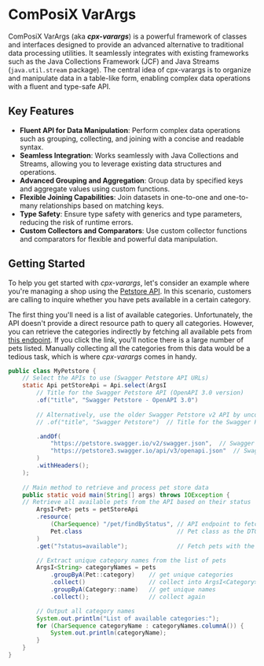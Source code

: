 # ComPosiX VarArgs

ComPosiX VarArgs (aka ***cpx-varargs***) is a powerful framework of classes and interfaces designed to provide an advanced alternative to traditional data processing utilities. It seamlessly integrates with existing frameworks such as the Java Collections Framework (JCF) and Java Streams (`java.util.stream` package). The central idea of cpx-varargs is to organize and manipulate data in a table-like form, enabling complex data operations with a fluent and type-safe API.

## Key Features

- **Fluent API for Data Manipulation**: Perform complex data operations such as grouping, collecting, and joining with a concise and readable syntax.
- **Seamless Integration**: Works seamlessly with Java Collections and Streams, allowing you to leverage existing data structures and operations.
- **Advanced Grouping and Aggregation**: Group data by specified keys and aggregate values using custom functions.
- **Flexible Joining Capabilities**: Join datasets in one-to-one and one-to-many relationships based on matching keys.
- **Type Safety**: Ensure type safety with generics and type parameters, reducing the risk of runtime errors.
- **Custom Collectors and Comparators**: Use custom collector functions and comparators for flexible and powerful data manipulation.

## Getting Started

To help you get started with *cpx-varargs*, let's consider an example where you're managing a shop using the [Petstore API](https://petstore3.swagger.io). In this scenario, customers are calling to inquire whether you have pets available in a certain category.

The first thing you'll need is a list of available categories. Unfortunately, the API doesn't provide a direct resource path to query all categories. However, you can retrieve the categories indirectly by fetching all available pets from [this endpoint](https://petstore.swagger.io/v2/pet/findByStatus?status=available). If you click the link, you'll notice there is a large number of pets listed. Manually collecting all the categories from this data would be a tedious task, which is where *cpx-varargs* comes in handy.
```Java
public class MyPetstore {
    // Select the APIs to use (Swagger Petstore API URLs)
    static Api petStoreApi = Api.select(ArgsI
        // Title for the Swagger Petstore API (OpenAPI 3.0 version)
        .of("title", "Swagger Petstore - OpenAPI 3.0")  
        
        // Alternatively, use the older Swagger Petstore v2 API by uncommenting the next line:
        // .of("title", "Swagger Petstore")  // Title for the Swagger Petstore v2 API (OpenAPI 2.0)

        .andOf(
            "https://petstore.swagger.io/v2/swagger.json",  // Swagger v2 API JSON
            "https://petstore3.swagger.io/api/v3/openapi.json"  // Swagger v3 API JSON
        )
        .withHeaders();
    );
    
    // Main method to retrieve and process pet store data
    public static void main(String[] args) throws IOException {
    // Retrieve all available pets from the API based on their status
        ArgsI<Pet> pets = petStoreApi
        .resource(
            (CharSequence) "/pet/findByStatus", // API endpoint to fetch pets by status
            Pet.class                           // Pet class as the DTO
        )
        .get("?status=available");              // Fetch pets with the status "available"

        // Extract unique category names from the list of pets
        ArgsI<String> categoryNames = pets
            .groupByA(Pet::category)    // get unique categories
            .collect()                  // collect into ArgsI<Category>
            .groupByA(Category::name)   // get unique names
            .collect();                 // collect again

        // Output all category names
        System.out.println("List of available categories:");
        for (CharSequence categoryName : categoryNames.columnA()) {
            System.out.println(categoryName);
        }
    }
}
```